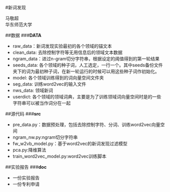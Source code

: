 #新词发现

马敬超<br/>
华东师范大学<br/>


##数据
###**DATA**<br/>
* raw_data：新词发现实验最初的各个领域的锚文本<br/>
* clean_data: 去除控制字符等无用信息后的领域文本数据<br/>
* ngram_data：进过n-gram切分字符串，根据设定的阈值得到的第一轮结果<br/>
* seeds_data: 各个领域的种子词，人工选定，一行一个。其中seeds备份文件夹下的词为最初种子词，在新一轮运行的时候可以用这些种子词作初始化。<br/>
* model: 各个领域训练得到的词向量空间文件夹<br/>
* seg_data: 训练word2vec的输入文件<br/>
* nws_data: 领域新词<br/>
* userdict: 各个领域的领域词典，主要是为了训练领域词向量空间时是的一些字符串可以被当作词分在一起<br/>



##源代码
###**src**<br/>
* pre_data.py：数据预处理，包括去除控制字符、分词、训练word2vec向量空间<br/>
* ngram_nw.py:ngram切分字符串<br/>
* fw_w2vb_model.py：基于word2vec的新词发现过滤模型<br/>
* pca.py:降维算法<br/>
* train_word2vec_model.py:word2vec训练脚本<br/>


##实验报告
###**doc**<br/>
* 一份实验报告
* 一份专利申请





